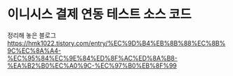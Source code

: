 # 이니시스 결제 연동 테스트 소스 코드

정리해 놓은 블로그
https://hmk1022.tistory.com/entry/%EC%9D%B4%EB%8B%88%EC%8B%9C%EC%8A%A4-%EC%95%84%EC%9E%84%ED%8F%AC%ED%8A%B8-%EA%B2%B0%EC%A0%9C-%EC%97%B0%EB%8F%99
